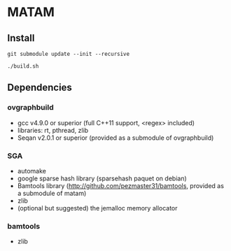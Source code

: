 # MATAM

## Install

`git submodule update --init --recursive`

`./build.sh`

## Dependencies

### ovgraphbuild

* gcc v4.9.0 or superior (full C++11 support, \<regex\> included)
* libraries: rt, pthread, zlib
* Seqan v2.0.1 or superior (provided as a submodule of ovgraphbuild)

### SGA

* automake
* google sparse hash library (sparsehash paquet on debian)
* Bamtools library (http://github.com/pezmaster31/bamtools, provided as a submodule of matam)
* zlib
* (optional but suggested) the jemalloc memory allocator

### bamtools

* zlib
